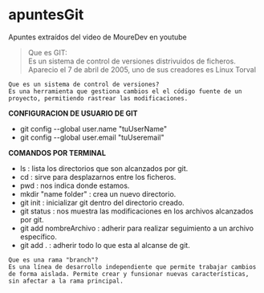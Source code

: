 # apuntesGit
Apuntes extraídos del video de MoureDev en youtube

> Que es GIT:  
    Es un sistema de control de versiones distrivuidos de ficheros.
    Aparecio el 7 de abril de 2005, uno de sus creadores es Linux Torval

    Que es un sistema de control de versiones?
    Es una herramienta que gestiona cambios el el código fuente de un proyecto, permitiendo rastrear las modificaciones.


**CONFIGURACION DE USUARIO DE GIT**
* git config --global user.name "tuUserName"
* git config --global user.email "tuUseremail"


**COMANDOS POR TERMINAL**  
* ls : lista los directorios que son alcanzados por git.
* cd : sirve para desplazarnos entre los ficheros.
* pwd : nos indica donde estamos.
* mkdir "name folder" : crea un nuevo directorio.
* git init : inicializar git dentro del directorio creado.
* git status : nos muestra las modificaciones en los archivos alcanzados por git.
* git add nombreArchivo : adherir para realizar seguimiento a un archivo específico.
* git add . : adherir todo lo que esta al alcanse de git.

>
    Que es una rama "branch"?  
    Es una línea de desarrollo independiente que permite trabajar cambios de forma aislada. Permite crear y funsionar nuevas características, sin afectar a la rama principal.